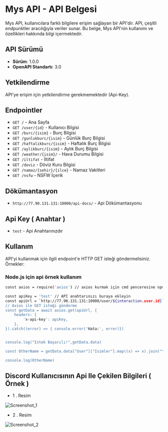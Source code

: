 # Mys API - API Belgesi

Mys API, kullanıcılara farklı bilgilere erişim sağlayan bir API'dir. API, çeşitli endpunktler aracılığıyla veriler sunar. Bu belge, Mys API'nin kullanımı ve özellikleri hakkında bilgi içermektedir.

## API Sürümü

- **Sürüm**: 1.0.0
- **OpenAPI Standartı**: 3.0

## Yetkilendirme

API'ye erişim için yetkilendirme gerekmemektedir (Api-Key).

## Endpointler

- `GET /` - Ana Sayfa
- `GET /user/{id}` - Kullanıcı Bilgisi
- `GET /burc/{isim}` - Burç Bilgisi
- `GET /gunlukburc/{isim}` - Günlük Burç Bilgisi
- `GET /haftalikburc/{isim}` - Haftalık Burç Bilgisi
- `GET /aylikburc/{isim}` - Aylık Burç Bilgisi
- `GET /weather/{isim}/` - Hava Durumu Bilgisi
- `GET /iltifat` - İltifat
- `GET /doviz` - Döviz Kuru Bilgisi
- `GET /namaz/{sehir}/{ilce}` - Namaz Vakitleri
- `GET /nsfw` - NSFW İçerik

## Dökümantasyon

- `http://77.90.131.131:10000/api-docs/` - Api Dökümantasyonu


## Api Key ( Anahtar )

- `test` - Api Anahtarınızdır

## Kullanım

API'yi kullanmak için ilgili endpoint'e HTTP GET isteği göndermelisiniz. Örnekler:

### Node.js için api örnek kullanım

```bash
const axios = require('axios') // axios kurmak için cmd penceresine npm install axios yazmanız yeterlidir 

const apiKey = 'test' // API anahtarınızı buraya ekleyin
const apiUrl = `http://77.90.131.131:10000/user/${interaction.user.id}` // İstek atılacak API URL'sini belirtin
// Axios ile GET isteği gönderme
const getData = await axios.get(apiUrl, {
    headers: {
        'x-api-key': apiKey,
    },
}).catch((error) => { console.error('Hata:', error)})


console.log("Istek Başarılı!",getData.data)

const OtherName = getData.data["User"]["Isimler"].map((x) => x).join("\n")

console.log(OtherName)
```

## Discord Kullanıcısının Api Ile Çekilen Bilgileri ( Örnek )

-  1 . Resim

![Screenshot_1](https://github.com/mysteriouss3/Mys-Api/assets/142053394/76141f14-6fe8-4b7b-a91a-7103d3cbac30)

-  2 . Resim

![Screenshot_2](https://github.com/mysteriouss3/Mys-Api/assets/142053394/19ba8a34-515b-41ab-a8e6-26f1c579e90a)

